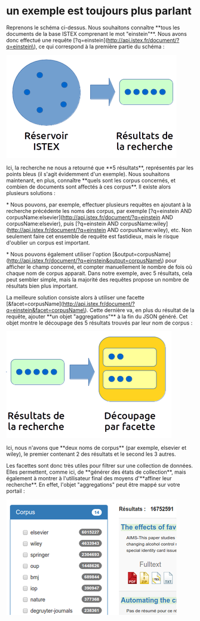 # un exemple est toujours plus parlant

Reprenons le schéma ci-dessus. Nous souhaitons connaître \*\*tous les documents de la base ISTEX comprenant le mot "einstein"\*\*. Nous avons donc effectué une requête \[?q=einstein\]\(http://api.istex.fr/document/?q=einstein\), ce qui correspond à la première partie du schéma :

![](../../.gitbook/assets/schemafacets1.png)

Ici, la recherche ne nous a retourné que \*\*5 résultats\*\*, représentés par les points bleus \(il s'agit évidemment d'un exemple\). Nous souhaitons maintenant, en plus, connaître \*\*quels sont les corpus concernés, et combien de documents sont affectés à ces corpus\*\*. Il existe alors plusieurs solutions :

  \* Nous pouvons, par exemple, effectuer plusieurs requêtes en ajoutant à la recherche précédente les noms des corpus, par exemple \[?q=einstein AND corpusName:elsevier\]\(http://api.istex.fr/document/?q=einstein AND corpusName:elsevier\), puis \[?q=einstein AND corpusName:wiley\]\(http://api.istex.fr/document/?q=einstein AND corpusName:wiley\), etc. Non seulement faire cet ensemble de requête est fastidieux, mais le risque d'oublier un corpus est important. 

  \* Nous pouvons également utiliser l'option \[&output=corpusName\]\(http://api.istex.fr/document/?q=einstein&output=corpusName\) pour afficher le champ concerné, et compter manuellement le nombre de fois où chaque nom de corpus apparait. Dans notre exemple, avec 5 résultats, cela peut sembler simple, mais la majorité des requêtes propose un nombre de résultats bien plus important.

La meilleure solution consiste alors à utiliser une facette \[&facet=corpusName\]\(http://api.istex.fr/document/?q=einstein&facet=corpusName\). Cette dernière va, en plus du résultat de la requête, ajouter \*\*un objet "aggregations"\*\* à la fin du JSON généré. Cet objet montre le découpage des 5 résultats trouvés par leur nom de corpus : 

![](../../.gitbook/assets/schemafacets2.png)

Ici, nous n'avons que \*\*deux noms de corpus\*\* \(par exemple, elsevier et wiley\), le premier contenant 2 des résultats et le second les 3 autres.

Les facettes sont donc très utiles pour filtrer sur une collection de données. Elles permettent, comme ici, de \*\*générer des états de collection\*\*, mais également à montrer à l'utilisateur final des moyens d'\*\*affiner leur recherche\*\*. En effet, l'objet "aggregations" peut être mappé sur votre portail :

![](../../.gitbook/assets/facetdemo.png)

